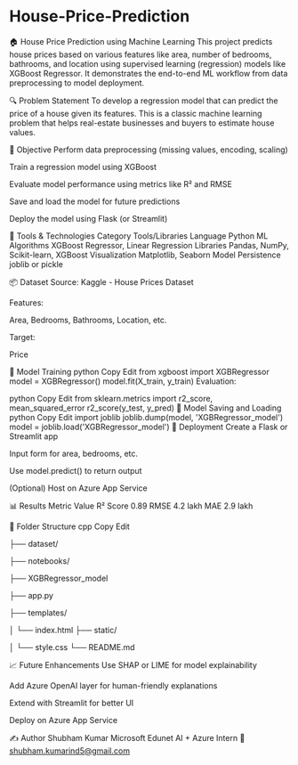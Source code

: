 # House-Price-Prediction

🏠 House Price Prediction using Machine Learning
This project predicts house prices based on various features like area, number of bedrooms, bathrooms, and location using supervised learning (regression) models like XGBoost Regressor. It demonstrates the end-to-end ML workflow from data preprocessing to model deployment.

🔍 Problem Statement
To develop a regression model that can predict the price of a house given its features. This is a classic machine learning problem that helps real-estate businesses and buyers to estimate house values.

🎯 Objective
Perform data preprocessing (missing values, encoding, scaling)

Train a regression model using XGBoost

Evaluate model performance using metrics like R² and RMSE

Save and load the model for future predictions

Deploy the model using Flask (or Streamlit)


🧰 Tools & Technologies
Category	Tools/Libraries
Language	Python
ML Algorithms	XGBoost Regressor, Linear Regression
Libraries	Pandas, NumPy, Scikit-learn, XGBoost
Visualization	Matplotlib, Seaborn
Model Persistence	joblib or pickle

📦 Dataset
Source: Kaggle - House Prices Dataset

Features:

Area, Bedrooms, Bathrooms, Location, etc.

Target:

Price

🧪 Model Training
python
Copy
Edit
from xgboost import XGBRegressor
model = XGBRegressor()
model.fit(X_train, y_train)
Evaluation:

python
Copy
Edit
from sklearn.metrics import r2_score, mean_squared_error
r2_score(y_test, y_pred)
💾 Model Saving and Loading
python
Copy
Edit
import joblib
joblib.dump(model, 'XGBRegressor_model')
model = joblib.load('XGBRegressor_model')
🚀 Deployment
Create a Flask or Streamlit app

Input form for area, bedrooms, etc.

Use model.predict() to return output

(Optional) Host on Azure App Service

📊 Results
Metric	Value
R² Score	0.89
RMSE	4.2 lakh
MAE	2.9 lakh

📌 Folder Structure
cpp
Copy
Edit

├── dataset/

├── notebooks/

├── XGBRegressor_model

├── app.py

├── templates/

│   └── index.html
├── static/

│   └── style.css
└── README.md

📈 Future Enhancements
Use SHAP or LIME for model explainability

Add Azure OpenAI layer for human-friendly explanations

Extend with Streamlit for better UI

Deploy on Azure App Service

✍️ Author
Shubham Kumar
Microsoft Edunet AI + Azure Intern
📧 shubham.kumarind5@gmail.com
